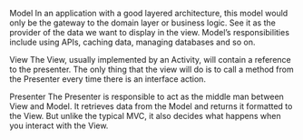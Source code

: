 
Model
In an application with a good layered architecture, this model would only be the gateway to the domain layer or business logic. See it as the provider of the data we want to display in the view. Model’s responsibilities include using APIs, caching data, managing databases and so on.

View
The View, usually implemented by an Activity, will contain a reference to the presenter. The only thing that the view will do is to call a method from the Presenter every time there is an interface action.

Presenter
The Presenter is responsible to act as the middle man between View and Model. It retrieves data from the Model and returns it formatted to the View. But unlike the typical MVC, it also decides what happens when you interact with the View.
